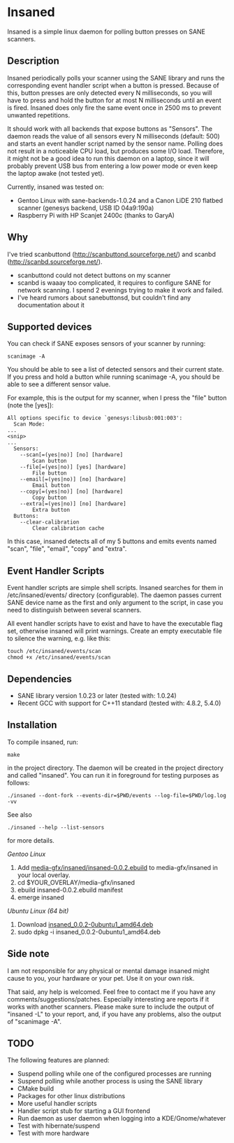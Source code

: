 Insaned
=======

Insaned is a simple linux daemon for polling button presses on SANE scanners.


Description
-----------

Insaned periodically polls your scanner using the SANE library and runs the corresponding event handler script when a button is pressed. Because of this, button presses are only detected every N milliseconds, so you will have to press and hold the button for at most N milliseconds until an event is fired. Insaned does only fire the same event once in 2500 ms to prevent unwanted repetitions.

It should work with all backends that expose buttons as "Sensors". The daemon reads the value of all sensors every N milliseconds (default: 500) and starts an event handler script named by the sensor name. Polling does not result in a noticeable CPU load, but produces some I/O load. Therefore, it might not be a good idea to run this daemon on a laptop, since it will probably prevent USB bus from entering a low power mode or even keep the laptop awake (not tested yet).

Currently, insaned was tested on:
* Gentoo Linux with sane-backends-1.0.24 and a Canon LiDE 210 flatbed scanner (genesys backend, USB ID 04a9:190a)
* Raspberry Pi with HP Scanjet 2400c (thanks to GaryA)


Why
---

I've tried scanbuttond (http://scanbuttond.sourceforge.net/) and scanbd (http://scanbd.sourceforge.net/).

* scanbuttond could not detect buttons on my scanner
* scanbd is waaay too complicated, it requires to configure SANE for network scanning. I spend 2 evenings trying to make it work and failed.
* I've heard rumors about sanebuttonsd, but couldn't find any documentation about it


Supported devices
-----------------

You can check if SANE exposes sensors of your scanner by running:

    scanimage -A

You should be able to see a list of detected sensors and their current state. If you press and hold a button while running scanimage -A, you should be able to see a different sensor value.

For example, this is the output for my scanner, when I press the "file" button (note the [yes]):

    All options specific to device `genesys:libusb:001:003':
      Scan Mode:
    ...
    <snip>
    ...
      Sensors:
        --scan[=(yes|no)] [no] [hardware]
            Scan button
        --file[=(yes|no)] [yes] [hardware]
            File button
        --email[=(yes|no)] [no] [hardware]
            Email button
        --copy[=(yes|no)] [no] [hardware]
            Copy button
        --extra[=(yes|no)] [no] [hardware]
            Extra button
      Buttons:
        --clear-calibration
            Clear calibration cache

In this case, insaned detects all of my 5 buttons and emits events named "scan", "file", "email", "copy" and "extra".


Event Handler Scripts
---------------------

Event handler scripts are simple shell scripts. Insaned searches for them in /etc/insaned/events/ directory (configurable). The daemon passes current SANE device name as the first and only argument to the script, in case you need to distinguish between several scanners.

All event handler scripts have to exist and have to have the executable flag set, otherwise insaned will print warnings. Create an empty executable file to silence the warning, e.g. like this:

    touch /etc/insaned/events/scan
    chmod +x /etc/insaned/events/scan


Dependencies
------------

* SANE library version 1.0.23 or later (tested with: 1.0.24)
* Recent GCC with support for C++11 standard (tested with: 4.8.2, 5.4.0)


Installation
------------

To compile insaned, run:

    make

in the project directory. The daemon will be created in the project directory and called "insaned". You can run it in foreground for testing purposes as follows:

    ./insaned --dont-fork --events-dir=$PWD/events --log-file=$PWD/log.log -vv

See also

    ./insaned --help --list-sensors

for more details.

*Gentoo Linux*

1. Add
   [media-gfx/insaned/insaned-0.0.2.ebuild](https://raw.githubusercontent.com/abusenius/insaned/master/gentoo/media-gfx/insaned/insaned-0.0.2.ebuild) to media-gfx/insaned in your local overlay.
2. cd $YOUR_OVERLAY/media-gfx/insaned
3. ebuild insaned-0.0.2.ebuild manifest
4. emerge insaned

*Ubuntu Linux (64 bit)*

1. Download [insaned_0.0.2-0ubuntu1_amd64.deb](https://github.com/abusenius/insaned/releases/download/v0.0.2/insaned_0.0.2-0ubuntu1_amd64.deb)
2. sudo dpkg -i insaned_0.0.2-0ubuntu1_amd64.deb


Side note
---------

I am not responsible for any physical or mental damage insaned might cause to you, your hardware or your pet. Use it on your own risk.

That said, any help is welcomed. Feel free to contact me if you have any comments/suggestions/patches. Especially interesting are reports if it works with another scanners. Please make sure to include the output of "insaned -L" to your report, and, if you have any problems, also the output of "scanimage -A".


TODO
----

The following features are planned:

* Suspend polling while one of the configured processes are running
* Suspend polling while another process is using the SANE library
* CMake build
* Packages for other linux distributions
* More useful handler scripts
* Handler script stub for starting a GUI frontend
* Run daemon as user daemon when logging into a KDE/Gnome/whatever
* Test with hibernate/suspend
* Test with more hardware
